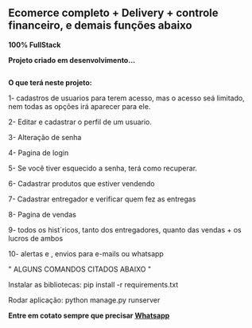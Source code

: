 ## Ecomerce completo + Delivery + controle financeiro, e demais funções abaixo

**100% FullStack**

**Projeto criado em desenvolvimento...**
<p align="center">
  <img width="300px" href="/media/1.png">
</p>

**O que terá neste projeto:**

1- cadastros de usuarios para terem acesso, mas o acesso seá limitado, nem todas as opções irá aparecer para ele.

2- Editar e cadastrar o perfil de um usuario.

3- Alteração de senha

4- Pagina de login

5- Se você tiver esquecido a senha, terá como recuperar.

6- Cadastrar produtos que estiver vendendo

7- Cadastrar entregador e verificar quem fez as entregas

8- Pagina de vendas

9- todos os hist´ricos, tanto dos entregadores, quanto das vendas + os lucros de ambos

10- alertas e , envios para e-mails ou whatsapp

" ALGUNS COMANDOS CITADOS ABAIXO "

Instalar as bibliotecas: 
pip install -r requirements.txt

Rodar aplicação: 
python manage.py runserver

**Entre em cotato sempre que precisar [Whatsapp](https://api.whatsapp.com/send?phone=5574981199190&text=Ol%C3%A1%20Lucas%2C%20tudo%20bem%3F%20Pode%20me%20ajudar%20%3F)**
